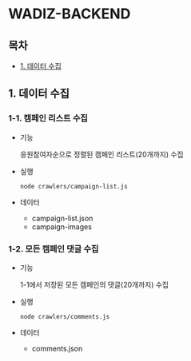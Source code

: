 # WADIZ-BACKEND

## 목차

-   [1. 데이터 수집](#1.-데이터-수집)

## 1. 데이터 수집

### 1-1. 캠페인 리스트 수집

-   기능

    응원참여자순으로 정렬된 캠페인 리스트(20개까지) 수집

-   실행

    ```
    node crawlers/campaign-list.js
    ```

-   데이터
    -   campaign-list.json
    -   campaign-images

### 1-2. 모든 캠페인 댓글 수집

-   기능

    1-1에서 저장된 모든 캠페인의 댓글(20개까지) 수집

-   실행

    ```
    node crawlers/comments.js
    ```

-   데이터
    -   comments.json
